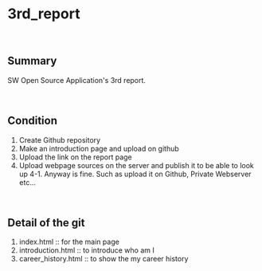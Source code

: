 # 3rd_report

<br>

## Summary
SW Open Source Application's 3rd report.

<br>

## Condition
1. Create Github repository
2. Make an introduction page and upload on github
3. Upload the link on the report page
4. Upload webpage sources on the server and publish it to be able to look up
4-1. Anyway is fine. Such as upload it on Github, Private Webserver etc...

<br>

## Detail of the git
1. index.html :: for the main page
2. introduction.html :: to introduce who am I
3. career_history.html :: to show the my career history
